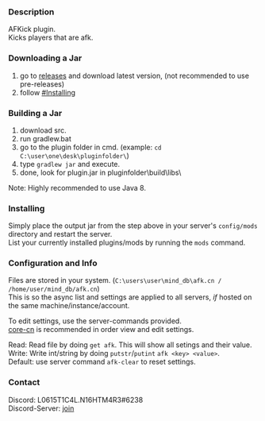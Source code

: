 ### Description
AFKick plugin.  
Kicks players that are afk.
### Downloading a Jar
1) go to [releases](https://github.com/L0615T1C5-216AC-9437/afk-cn/releases) and download latest version, (not recommended to use pre-releases)
2) follow [#Installing](https://github.com/L0615T1C5-216AC-9437/afk-cn/blob/master/README.md#installing)

### Building a Jar

1) download src.
2) run gradlew.bat
3) go to the plugin folder in cmd. (example: `cd C:\user\one\desk\pluginfolder\`)
4) type `gradlew jar` and execute.
5) done, look for plugin.jar in pluginfolder\build\libs\

Note: Highly recommended to use Java 8.

### Installing

Simply place the output jar from the step above in your server's `config/mods` directory and restart the server.  
List your currently installed plugins/mods by running the `mods` command.

### Configuration and Info

Files are stored in your system. (`C:\users\user\mind_db\afk.cn / /home/user/mind_db/afk.cn`)  
This is so the async list and settings are applied to all servers, *if* hosted on the same machine/instance/account.  

To edit settings, use the server-commands provided.  
[core-cn](https://github.com/L0615T1C5-216AC-9437/core-cn) is recommended in order view and edit settings.  

Read: Read file by doing `get afk`. This will show all setings and their value.  
Write: Write int/string by doing `putstr`/`putint` `afk <key> <value>`.  
Default: use server command `afk-clear` to reset settings.

### Contact
Discord: L0615T1C4L.N16HTM4R3#6238  
Discord-Server: [join](http://cn-discord.ddns.net )
